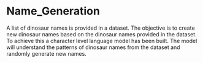 # Name_Generation
A list of dinosaur names is provided in a dataset. The objective is to create new dinosaur names based on the dinosaur names provided in the dataset. To  achieve this a character level language model has been built. The model will understand the patterns of dinosaur names from the dataset and randomly generate new names. 
